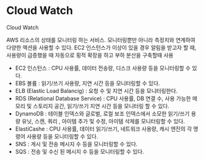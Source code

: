 # Cloud Watch

Cloud Watch

AWS 리소스의 상태를 모니터링 하는 서비스. 모니터링뿐만 아니라 측정치와 연계하여 다양한 액션을 사용할 수 있다. EC2 인스턴스가 이상이 있을 경우 알림을 받고자 할 때, 사용량이 급증했을 때 자동으로 횡적 확장을 하고 부하 분산을 구축할때 사용

* EC2 인스턴스 : CPU 사용률, 데이터 전송량, 디스크 사용량 등을 모니터링할 수 있다.
* EBS 볼륨 : 읽기/쓰기 사용량, 지연 시간 등을 모니터링할 수 있다.
* ELB \(Elastic Load Balancig\) : 요청 수 및 지연 시간 등을 모니터링한다.
* RDS \(Relational Database Service\) : CPU 사용률, DB 연결 수, 사용 가능한 메모리 및 스토리지 공간, 읽기/쓰기 지연 시간 등을 모니터링 할 수 있다.
* DynamoDB : 테이블 인덱스와 글로벌, 로컬 보조 인덱스에서 소모한 읽기/쓰기 용량 유닛, 스캔, 쿼리 , 아이템 추가 및 수정, 아이템 삭제를 모니터링할 수 있다.
* ElastiCashe : CPU 사용률, 데이터 읽기/쓰기, 네트워크 사용량, 캐시 엔진의 각 명령어 사용량 등을 모니터링할 수 있다.
* SNS : 게시 및 전송 메시지 수 등을 모니터링할 수 있다.
* SQS : 전송 및 수신 된 메시지 수 등을 모니터링할 수 있다. 

